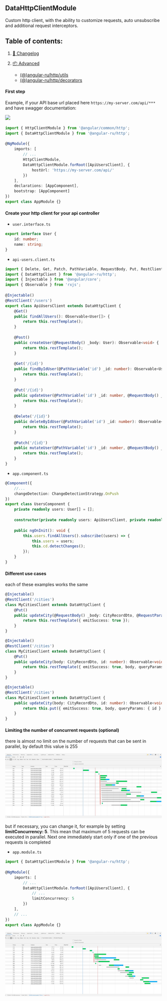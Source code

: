 ## DataHttpClientModule

Custom http client, with the ability to customize requests, auto unsubscribe and additional request interceptors.

## Table of contents:

1. [📖 Changelog](https://github.com/Angular-RU/angular-ru-sdk/blob/master/CHANGELOG.md)
2. [📦 Advanced](#table-of-contents)

    - [(@)angular-ru/http/utils](https://github.com/Angular-RU/angular-ru-sdk/blob/master/packages/http/docs/utils.md)
    - [(@)angular-ru/http/decorators](https://github.com/Angular-RU/angular-ru-sdk/blob/master/packages/http/docs/decorators.md)

#### First step

Example, if your API base url placed here `https://my-server.com/api/***` and have swagger documentation:

![](https://habrastorage.org/webt/af/bg/n9/afbgn985tehybqdpk2gs1ymq9se.jpeg)

```ts
import { HttpClientModule } from '@angular/common/http';
import { DataHttpClientModule } from '@angular-ru/http';

@NgModule({
    imports: [
        // ...
        HttpClientModule,
        DataHttpClientModule.forRoot([ApiUsersClient], {
            hostUrl: 'https://my-server.com/api/'
        })
    ],
    declarations: [AppComponent],
    bootstrap: [AppComponent]
})
export class AppModule {}
```

#### Create your http client for your api controller

-   `user.interface.ts`

```ts
export interface User {
    id: number;
    name: string;
}
```

-   `api-users.client.ts`

```ts
import { Delete, Get, Patch, PathVariable, RequestBody, Put, RestClient } from '@angular-ru/http/decorators';
import { DataHttpClient } from '@angular-ru/http';
import { Injectable } from '@angular/core';
import { Observable } from 'rxjs';

@Injectable()
@RestClient('/users')
export class ApiUsersClient extends DataHttpClient {
    @Get()
    public findAllUsers(): Observable<User[]> {
        return this.restTemplate();
    }

    @Post()
    public createUser(@RequestBody() _body: User): Observable<void> {
        return this.restTemplate();
    }

    @Get('/{id}')
    public findByIdUser(@PathVariable('id') _id: number): Observable<User> {
        return this.restTemplate();
    }

    @Put('/{id}')
    public updateUser(@PathVariable('id') _id: number, @RequestBody() _body: User): Observable<void> {
        return this.restTemplate();
    }

    @Delete('/{id}')
    public deleteByIdUser(@PathVariable('id') _id: number): Observable<void> {
        return this.restTemplate();
    }

    @Patch('/{id}')
    public mutateUser(@PathVariable('id') _id: number, @RequestBody() _body: Partial<User>): Observable<void> {
        return this.restTemplate();
    }
}
```

-   `app.component.ts`

```ts
@Component({
    //...
    changeDetection: ChangeDetectionStrategy.OnPush
})
export class UsersComponent {
    private readonly users: User[] = [];

    constructor(private readonly users: ApiUsersClient, private readonly cd: ChangeDetectorRef) {}

    public ngOnInit(): void {
        this.users.findAllUsers().subscribe((users) => {
            this.users = users;
            this.cd.detectChanges();
        });
    }
}
```

#### Different use cases

each of these examples works the same

```ts
@Injectable()
@RestClient('/cities')
class MyCitiesClient extends DataHttpClient {
    @Put()
    public updateCity(@RequestBody() _body: CityRecordDto, @RequestParam('id') _id: number): Observable<void> {
        return this.restTemplate({ emitSuccess: true });
    }
}
```

```ts
@Injectable()
@RestClient('/cities')
class MyCitiesClient extends DataHttpClient {
    @Put()
    public updateCity(body: CityRecordDto, id: number): Observable<void> {
        return this.restTemplate({ emitSuccess: true, body, queryParams: { id } });
    }
}
```

```ts
@Injectable()
@RestClient('/cities')
class MyCitiesClient extends DataHttpClient {
    public updateCity(body: CityRecordDto, id: number): Observable<void> {
        return this.put({ emitSuccess: true, body, queryParams: { id } });
    }
}
```

#### Limiting the number of concurrent requests (optional)

there is almost no limit on the number of requests that can be sent in parallel,
by default this value is 255

![](./docs/limit-concurrency-none.jpg)

but if necessary, you can change it, for example by setting <b>limitConcurrency: 5</b>. This mean that maximum of 5 requests can be executed in parallel. Next one immediately start only if one of the previous requests is completed

-   `app.module.ts`

```ts
import { DataHttpClientModule } from '@angular-ru/http';

@NgModule({
    imports: [
        // ...
        DataHttpClientModule.forRoot([ApiUsersClient], {
            // ...
            limitConcurrency: 5
        })
    ],
    // ...
})
export class AppModule {}
```

![](./docs/limit-concurrency-5.jpg)
